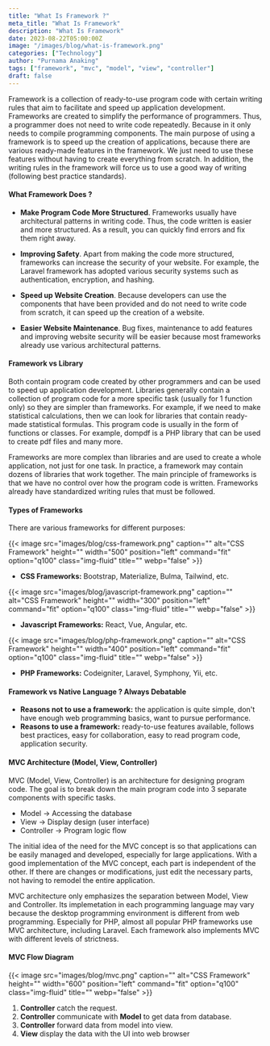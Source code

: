 ```yaml
---
title: "What Is Framework ?"
meta_title: "What Is Framework"
description: "What Is Framework"
date: 2023-08-22T05:00:00Z
image: "/images/blog/what-is-framework.png"
categories: ["Technology"]
author: "Purnama Anaking"
tags: ["framework", "mvc", "model", "view", "controller"]
draft: false
---
```


Framework is a collection of ready-to-use program code with certain writing rules that aim to facilitate and speed up application development. Frameworks are created to simplify the performance of programmers. Thus, a programmer does not need to write code repeatedly. Because in it only needs to compile programming components. The main purpose of using a framework is to speed up the creation of applications, because there are various ready-made features in the framework. We just need to use these features without having to create everything from scratch. In addition, the writing rules in the framework will force us to use a good way of writing (following best practice standards).

#### What Framework Does ?

- **Make Program Code More Structured**. Frameworks usually have architectural patterns in writing code. Thus, the code written is easier and more structured. As a result, you can quickly find errors and fix them right away.

- **Improving Safety**. Apart from making the code more structured, frameworks can increase the security of your website. For example, the Laravel framework has adopted various security systems such as authentication, encryption, and hashing.

- **Speed up Website Creation**. Because developers can use the components that have been provided and do not need to write code from scratch, it can speed up the creation of a website.

- **Easier Website Maintenance**. Bug fixes, maintenance to add features and improving website security will be easier because most frameworks already use various architectural patterns.

#### Framework vs Library

Both contain program code created by other programmers and can be used to speed up application development. Libraries generally contain a collection of program code for a more specific task (usually for 1 function only) so they are simpler than frameworks. For example, if we need to make statistical calculations, then we can look for libraries that contain ready-made statistical formulas. This program code is usually in the form of functions or classes. For example, dompdf is a PHP library that can be used to create pdf files and many more.

Frameworks are more complex than libraries and are used to create a whole application, not just for one task.
In practice, a framework may contain dozens of libraries that work together.
The main principle of frameworks is that we have no control over how the program code is written. Frameworks already have standardized writing rules that must be followed.

#### Types of Frameworks

There are various frameworks for different purposes:

{{< image src="images/blog/css-framework.png" caption="" alt="CSS Framework" height="" width="500" position="left" command="fit" option="q100" class="img-fluid" title=""  webp="false" >}}

- **CSS Frameworks:** Bootstrap, Materialize, Bulma, Tailwind, etc.

{{< image src="images/blog/javascript-framework.png" caption="" alt="CSS Framework" height="" width="300" position="left" command="fit" option="q100" class="img-fluid" title=""  webp="false" >}}

- **Javascript Frameworks:** React, Vue, Angular, etc.

{{< image src="images/blog/php-framework.png" caption="" alt="CSS Framework" height="" width="400" position="left" command="fit" option="q100" class="img-fluid" title=""  webp="false" >}}

- **PHP Frameworks:** Codeigniter, Laravel, Symphony, Yii, etc. 

#### Framework vs Native Language ? Always Debatable

- **Reasons not to use a framework:** the application is quite simple, don't have enough web programming basics, want to pursue performance. 
- **Reasons to use a framework:** ready-to-use features available, follows best practices, easy for collaboration, easy to read program code, application security.

#### MVC Architecture (Model, View, Controller)

MVC (Model, View, Controller) is an architecture for designing program code. The goal is to break down the main program code into 3 separate components with specific tasks.

- Model → Accessing the database
- View → Display design (user interface)
- Controller → Program logic flow

The initial idea of the need for the MVC concept is so that applications can be easily managed and developed, especially for large applications. With a good implementation of the MVC concept, each part is independent of the other. If there are changes or modifications, just edit the necessary parts, not having to remodel the entire application.

MVC architecture only emphasizes the separation between Model, View and Controller. Its implemetation in each programming language may vary because the desktop programming environment is different from web programming. Especially for PHP, almost all popular PHP frameworks use MVC architecture, including Laravel. Each framework also implements MVC with different levels of strictness.

#### MVC Flow Diagram

{{< image src="images/blog/mvc.png" caption="" alt="CSS Framework" height="" width="600" position="left" command="fit" option="q100" class="img-fluid" title=""  webp="false" >}}

1. **Controller** catch the request.
2. **Controller** communicate with **Model** to get data from database.
3. **Controller** forward data from model into view.
4. **View** display the data with the UI into web browser











